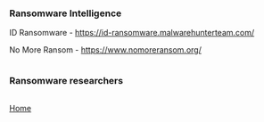 ### Ransomware Intelligence

ID Ransomware - https://id-ransomware.malwarehunterteam.com/

No More Ransom - https://www.nomoreransom.org/



```

```

### Ransomware researchers



```

```
[Home](https://github.com/BushidoUK/Open-source-tools-for-CTI/blob/master/README.md)
